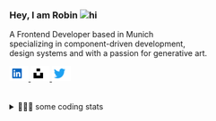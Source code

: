 ### Hey, I am Robin <img src="https://user-images.githubusercontent.com/1303154/88677602-1635ba80-d120-11ea-84d8-d263ba5fc3c0.gif" width="24px" height="24px" alt="hi">

A Frontend Developer based in Munich</br>
specializing in component-driven development,</br> 
design systems and with a passion for generative art.

<a href="https://www.linkedin.com/in/robin-spielmann-240ab322a/">
    <img alt="twitter" title="twitter" height="28" width="34" src="assets/linkedin.svg">
</a>
<a href="https://unsplash.com/@iam_robin">
    <img alt="twitter" title="twitter" height="28" width="34" src="assets/unsplash.svg">
</a>
<a href="https://twitter.com/iamrob_in">
    <img alt="twitter" title="twitter" height="28" width="34" src="assets/twitter.svg">
</a>

</br>
</br>
</br>


<details>
<summary>👨🏼‍💻 some coding stats</summary>
<br />

![top technologies](https://github-readme-stats.vercel.app/api/top-langs/?username=iam-robin&layout=compact)

</details>

